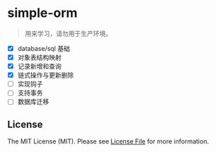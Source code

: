 # simple-orm

> 用来学习，请勿用于生产环境。

- [x] database/sql 基础
- [x] 对象表结构映射
- [x] 记录新增和查询
- [x] 链式操作与更新删除
- [ ] 实现钩子
- [ ] 支持事务
- [ ] 数据库迁移

## License

The MIT License (MIT). Please see [License File](LICENSE) for more information.
